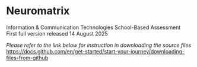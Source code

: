 # Neuromatrix 
Information & Communication Technologies
School-Based Assessment   
First full version released 14 August 2025  

*Please refer to the link below for instruction in downloading the source files*  
https://docs.github.com/en/get-started/start-your-journey/downloading-files-from-github
